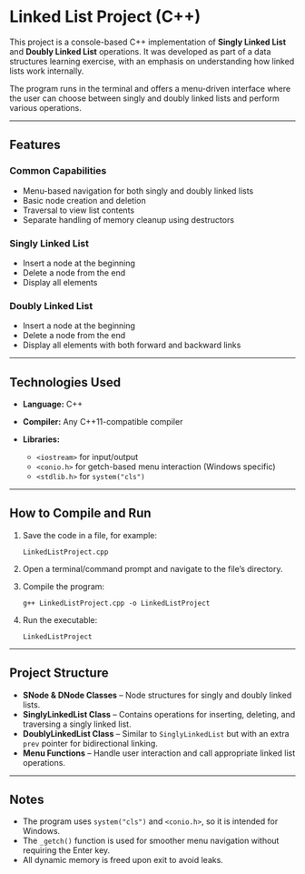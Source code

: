 # Linked List Project (C++)

This project is a console-based C++ implementation of **Singly Linked List** and **Doubly Linked List** operations.
It was developed as part of a data structures learning exercise, with an emphasis on understanding how linked lists work internally.

The program runs in the terminal and offers a menu-driven interface where the user can choose between singly and doubly linked lists and perform various operations.

---

## Features

### Common Capabilities

* Menu-based navigation for both singly and doubly linked lists
* Basic node creation and deletion
* Traversal to view list contents
* Separate handling of memory cleanup using destructors

### Singly Linked List

* Insert a node at the beginning
* Delete a node from the end
* Display all elements

### Doubly Linked List

* Insert a node at the beginning
* Delete a node from the end
* Display all elements with both forward and backward links

---

## Technologies Used

* **Language:** C++
* **Compiler:** Any C++11-compatible compiler
* **Libraries:**

  * `<iostream>` for input/output
  * `<conio.h>` for getch-based menu interaction (Windows specific)
  * `<stdlib.h>` for `system("cls")`

---

## How to Compile and Run

1. Save the code in a file, for example:

   ```
   LinkedListProject.cpp
   ```

2. Open a terminal/command prompt and navigate to the file’s directory.

3. Compile the program:

   ```
   g++ LinkedListProject.cpp -o LinkedListProject
   ```

4. Run the executable:

   ```
   LinkedListProject
   ```

---

## Project Structure

* **SNode & DNode Classes** – Node structures for singly and doubly linked lists.
* **SinglyLinkedList Class** – Contains operations for inserting, deleting, and traversing a singly linked list.
* **DoublyLinkedList Class** – Similar to `SinglyLinkedList` but with an extra `prev` pointer for bidirectional linking.
* **Menu Functions** – Handle user interaction and call appropriate linked list operations.

---

## Notes

* The program uses `system("cls")` and `<conio.h>`, so it is intended for Windows.
* The `_getch()` function is used for smoother menu navigation without requiring the Enter key.
* All dynamic memory is freed upon exit to avoid leaks.
